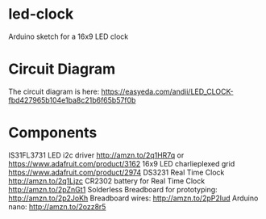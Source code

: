 # led-clock
Arduino sketch for a 16x9 LED clock

# Circuit Diagram
The circuit diagram is here: https://easyeda.com/andii/LED_CLOCK-fbd427965b104e1ba8c21b6f65b57f0b

# Components
IS31FL3731 LED i2c driver http://amzn.to/2q1HR7q or https://www.adafruit.com/product/3162
16x9 LED charlieplexed grid https://www.adafruit.com/product/2974
DS3231 Real Time Clock http://amzn.to/2q1Ljzc
CR2302 battery for Real Time Clock http://amzn.to/2pZnGt1
Solderless Breadboard for prototyping: http://amzn.to/2p2JoKh
Breadboard wires: http://amzn.to/2pP2Iud
Arduino nano: http://amzn.to/2ozz8r5
